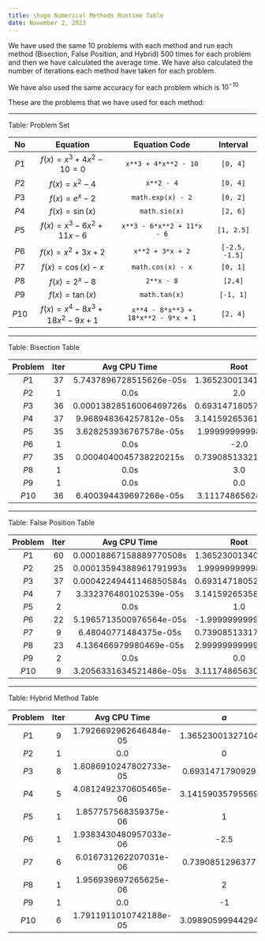 ```yaml
---
title: \huge Numerical Methods Runtime Table
date: November 2, 2023
---
```


<!-- 
Todo:
  1. Change the equation in P10
  2. Use either sympy or just python in both individual methods and hybrid method
-->

We have used the same 10 problems with each method and run each method (Bisection, False Position, and Hybrid) 500 times for each problem and then we have calculated the average time. We have also calculated the number of iterations each method have taken for each problem.

We have also used the same accuracy for each problem which is $10^{-10}$

These are the problems that we have used for each method:

---

Table: Problem Set

|  No   |          Equation          |            Equation Code            |    Interval    |
| :---: | :------------------------: | :---------------------------------: | :------------: |
| $P1$  | $f(x) = x^{3}+4x^{2}-10=0$ |        `x**3 + 4*x**2 - 10`         |    `[0, 4]`    |
| $P2$  |        $f(x)=x^2-4$        |             `x**2 - 4`              |    `[0, 4]`    |
| $P3$  |        $f(x)=e^x-2$        |          `math.exp(x) - 2`          |    `[0, 2]`    |
| $P4$  |       $f(x)=\sin(x)$       |            `math.sin(x)`            |    `[2, 6]`    |
| $P5$  |   $f(x)=x^3-6x^2+11x-6$    |     `x**3 - 6*x**2 + 11*x - 6`      |   `[1, 2.5]`   |
| $P6$  |      $f(x)=x^2+3x+2$       |          `x**2 + 3*x + 2`           | `[-2.5, -1.5]` |
| $P7$  |      $f(x)=\cos(x)-x$      |          `math.cos(x) - x`          |    `[0, 1]`    |
| $P8$  |        $f(x)=2^x-8$        |             `2**x - 8`              |    `[2,4]`     |
| $P9$  |       $f(x)=\tan(x)$       |            `math.tan(x)`            |   `[-1, 1]`    |
| $P10$ | $f(x)=x^4-8x^3+18x^2-9x+1$ | `x**4 - 8*x**3 + 18*x**2 - 9*x + 1` |    `[2, 4]`    |

---

Table: Bisection Table

| Problem | Iter |      Avg CPU Time       |        Root        |
| :-----: | :--: | :---------------------: | :----------------: |
|  $P1$   |  37  | 5.7437896728515626e-05s | 1.3652300134126563 |
|  $P2$   |  1   |          0.0s           |        2.0         |
|  $P3$   |  36  | 0.00013828516006469726s | 0.6931471805728506 |
|  $P4$   |  37  | 9.968948364257812e-05s  | 3.1415926536137704 |
|  $P5$   |  35  | 3.628253936767578e-05s  | 1.999999999985448  |
|  $P6$   |  1   |          0.0s           |        -2.0        |
|  $P7$   |  35  | 0.0004040045738220215s  | 0.7390851332165767 |
|  $P8$   |  1   |          0.0s           |        3.0         |
|  $P9$   |  1   |          0.0s           |        0.0         |
|  $P10$  |  36  | 6.400394439697266e-05s  | 3.111748656287091  |

---

Table: False Position Table

| Problem | Iter |      Avg CPU Time       |        Root        |
| :-----: | :--: | :---------------------: | :----------------: |
|  $P1$   |  60  | 0.00018867158889770508s | 1.3652300134095658 |
|  $P2$   |  25  | 0.00013594388961791993s | 1.999999999985837  |
|  $P3$   |  37  | 0.00042249441146850584s | 0.6931471805263113 |
|  $P4$   |  7   | 3.332376480102539e-05s  | 3.1415926535899232 |
|  $P5$   |  2   |          0.0s           |        1.0         |
|  $P6$   |  22  | 5.1965713500976564e-05s | -1.999999999904401 |
|  $P7$   |  9   |  6.48040771484375e-05s  | 0.7390851331710709 |
|  $P8$   |  23  | 4.136466979980469e-05s  | 2.9999999999941527 |
|  $P9$   |  2   |          0.0s           |        0.0         |
|  $P10$  |  9   | 3.2056331634521486e-05s | 3.1117486563093983 |

---

Table: Hybrid Method Table

| Problem | Iter |      Avg CPU Time      |        $a$         |        Root        |        $b$         |         $f(x)$          |
| :-----: | :--: | :--------------------: | :----------------: | :----------------: | :----------------: | :---------------------: |
|  $P1$   |  9   | 1.7926692962646484e-05 | 1.3652300132710444 | 1.365230013413779  | 1.369770382783838  |  -5.25091081726714e-12  |
|  $P2$   |  1   |          0.0           |         0          |        2.0         |         4          |            0            |
|  $P3$   |  8   | 1.8086910247802733e-05 | 0.693147179092981  | 0.6931471805540398 | 0.7012092856565997 | -1.1810996625172265e-11 |
|  $P4$   |  5   | 4.0812492370605465e-06 | 3.1415903579556947 | 3.141592653604888  | 3.147874957380742  | -1.5094913867333564e-11 |
|  $P5$   |  1   | 1.857757568359375e-06  |         1          |        1.0         |        2.5         |            0            |
|  $P6$   |  1   | 1.9383430480957033e-06 |        -2.5        |        -2.0        |        -1.5        |           0.0           |
|  $P7$   |  6   | 6.016731262207031e-06  | 0.739085129637734  | 0.7390851332052985 | 0.751652896822038  | 1.6505463662497277e-11  |
|  $P8$   |  1   | 1.956939697265625e-06  |         2          |        3.0         |         4          |           0.0           |
|  $P9$   |  1   |          0.0           |         -1         |        0.0         |         1          |           0.0           |
|  $P10$  |  6   | 1.7911911010742188e-05 | 3.0989059994429415 |  3.11174865631469  | 3.111748659071221  | -4.8132164920389187e-11 |
